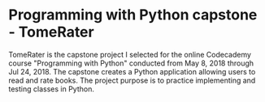 # Programming with Python capstone - TomeRater
TomeRater is the capstone project I selected for the online Codecademy course "Programming with Python" conducted from May 8, 2018 through Jul 24, 2018. The capstone creates a Python application allowing users to read and rate books. The project purpose is to practice implementing and testing classes in Python.
